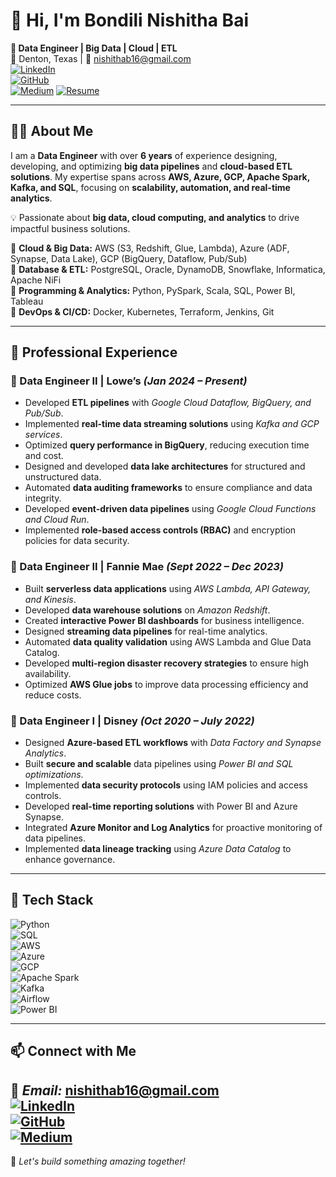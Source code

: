 # 👋 Hi, I'm Bondili Nishitha Bai

**🚀 Data Engineer | Big Data | Cloud | ETL**  
📍 Denton, Texas | 📧 [nishithab16@gmail.com](mailto:nishithab16@gmail.com)  
[![LinkedIn](https://img.shields.io/badge/LinkedIn-Connect-blue?logo=linkedin)](https://www.linkedin.com/in/nishitha-bai-b40115352/)  
[![GitHub](https://img.shields.io/badge/GitHub-Explore-black?logo=github)](https://github.com/nishitha15)  
[![Medium](https://img.shields.io/badge/Medium-Read%20Articles-black?logo=medium)](https://medium.com/@nishithab16) 
 [![Resume](https://img.shields.io/badge/Resume-Download-orange?style=for-the-badge&logo=adobeacrobatreader&logoColor=white)](Nishi_Data_Engineer.docx)

---

## 👨‍💻 About Me  
I am a **Data Engineer** with over **6 years** of experience designing, developing, and optimizing **big data pipelines** and **cloud-based ETL solutions**. My expertise spans across **AWS, Azure, GCP, Apache Spark, Kafka, and SQL**, focusing on **scalability, automation, and real-time analytics**.  

💡 Passionate about **big data, cloud computing, and analytics** to drive impactful business solutions.  

🔹 **Cloud & Big Data:** AWS (S3, Redshift, Glue, Lambda), Azure (ADF, Synapse, Data Lake), GCP (BigQuery, Dataflow, Pub/Sub)  
🔹 **Database & ETL:** PostgreSQL, Oracle, DynamoDB, Snowflake, Informatica, Apache NiFi  
🔹 **Programming & Analytics:** Python, PySpark, Scala, SQL, Power BI, Tableau  
🔹 **DevOps & CI/CD:** Docker, Kubernetes, Terraform, Jenkins, Git  

---

## 💼 Professional Experience  

### 🔹 Data Engineer II | Lowe’s *(Jan 2024 – Present)*  
- Developed **ETL pipelines** with *Google Cloud Dataflow, BigQuery, and Pub/Sub*.  
- Implemented **real-time data streaming solutions** using *Kafka and GCP services*.  
- Optimized **query performance in BigQuery**, reducing execution time and cost.
- Designed and developed **data lake architectures** for structured and unstructured data.  
- Automated **data auditing frameworks** to ensure compliance and data integrity.
- Developed **event-driven data pipelines** using *Google Cloud Functions and Cloud Run*.  
- Implemented **role-based access controls (RBAC)** and encryption policies for data security.

### 🔹 Data Engineer II | Fannie Mae *(Sept 2022 – Dec 2023)*  
- Built **serverless data applications** using *AWS Lambda, API Gateway, and Kinesis*.  
- Developed **data warehouse solutions** on *Amazon Redshift*.  
- Created **interactive Power BI dashboards** for business intelligence.
- Designed **streaming data pipelines** for real-time analytics.  
- Automated **data quality validation** using AWS Lambda and Glue Data Catalog.
- Developed **multi-region disaster recovery strategies** to ensure high availability.  
- Optimized **AWS Glue jobs** to improve data processing efficiency and reduce costs.  

### 🔹 Data Engineer I | Disney *(Oct 2020 – July 2022)*  
- Designed **Azure-based ETL workflows** with *Data Factory and Synapse Analytics*.  
- Built **secure and scalable** data pipelines using *Power BI and SQL optimizations*.
- Implemented **data security protocols** using IAM policies and access controls.  
- Developed **real-time reporting solutions** with Power BI and Azure Synapse.
- Integrated **Azure Monitor and Log Analytics** for proactive monitoring of data pipelines.  
- Implemented **data lineage tracking** using *Azure Data Catalog* to enhance governance. 

---

## 🚀 Tech Stack  

![Python](https://img.shields.io/badge/Python-3776AB?style=for-the-badge&logo=python&logoColor=white)  
![SQL](https://img.shields.io/badge/SQL-4479A1?style=for-the-badge&logo=postgresql&logoColor=white)  
![AWS](https://img.shields.io/badge/AWS-FF9900?style=for-the-badge&logo=amazonaws&logoColor=white)  
![Azure](https://img.shields.io/badge/Azure-0078D4?style=for-the-badge&logo=microsoftazure&logoColor=white)  
![GCP](https://img.shields.io/badge/GCP-4285F4?style=for-the-badge&logo=googlecloud&logoColor=white)  
![Apache Spark](https://img.shields.io/badge/Spark-FDB515?style=for-the-badge&logo=apache-spark&logoColor=black)  
![Kafka](https://img.shields.io/badge/Kafka-231F20?style=for-the-badge&logo=apachekafka&logoColor=white)  
![Airflow](https://img.shields.io/badge/Airflow-017CEE?style=for-the-badge&logo=apache-airflow&logoColor=white)  
![Power BI](https://img.shields.io/badge/Power%20BI-F2C811?style=for-the-badge&logo=powerbi&logoColor=black)  


---

## 📫 Connect with Me  
 
📧 *Email:* [nishithab16@gmail.com](mailto:nishithab16@gmail.com)  
[![LinkedIn](https://img.shields.io/badge/LinkedIn-Connect-blue?logo=linkedin)](https://www.linkedin.com/in/nishitha-bai-b40115352/)  
[![GitHub](https://img.shields.io/badge/GitHub-Explore-black?logo=github)](https://github.com/nishitha15)  
[![Medium](https://img.shields.io/badge/Medium-Read%20Articles-black?logo=medium)](https://medium.com/@nishithab16)
---

🚀 *Let's build something amazing together!*
